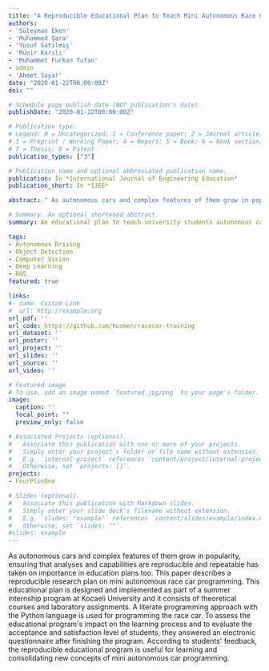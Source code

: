 ```yaml
---
title: "A Reproducible Educational Plan to Teach Mini Autonomous Race Car Programming"
authors:
- 'Süleyman Eken'
- 'Muhammed Şara'
- 'Yusuf Satılmış'
- 'Münir Karslı'
- 'Muhammet Furkan Tufan'
- admin
- 'Ahmet Sayar'
date: "2020-01-22T00:00:00Z"
doi: ""

# Schedule page publish date (NOT publication's date).
publishDate: "2020-01-22T00:00:00Z"

# Publication type.
# Legend: 0 = Uncategorized; 1 = Conference paper; 2 = Journal article;
# 3 = Preprint / Working Paper; 4 = Report; 5 = Book; 6 = Book section;
# 7 = Thesis; 8 = Patent
publication_types: ["3"]

# Publication name and optional abbreviated publication name.
publication: In *International Journal of Engineering Education*
publication_short: In *IJEE*

abstract: " As autonomous cars and complex features of them grow in popularity, ensuring that analyses and capabilities are reproducible and repeatable has taken on importance in education plans too. This paper describes a reproducible research plan on mini autonomous race car programming. This educational plan is designed and implemented as part of a summer internship program at Kocaeli University and it consists of theoretical courses and laboratory assignments. A literate programming approach with the Python language is used for programming the race car. To assess the educational program's impact on the learning process and to evaluate the acceptance and satisfaction level of students, they answered an electronic questionnaire after finishing the program. According to students' feedback, the reproducible educational program is useful for learning and consolidating new concepts of mini autonomous car programming."

# Summary. An optional shortened abstract.
summary: An educational plan to teach university students autonomous car programming.

tags:
- Autonomous Driving
- Object Detection
- Computer Vision
- Deep Learning
- ROS
featured: true

links:
#- name: Custom Link
#  url: http://example.org
url_pdf: ''
url_code: https://github.com/husmen/racecar-training
url_dataset: ''
url_poster: ''
url_project: ''
url_slides: ''
url_source: ''
url_video: ''

# Featured image
# To use, add an image named `featured.jpg/png` to your page's folder. 
image:
  caption: ''
  focal_point: ""
  preview_only: false

# Associated Projects (optional).
#   Associate this publication with one or more of your projects.
#   Simply enter your project's folder or file name without extension.
#   E.g. `internal-project` references `content/project/internal-project/index.md`.
#   Otherwise, set `projects: []`.
projects:
- FourPlusOne

# Slides (optional).
#   Associate this publication with Markdown slides.
#   Simply enter your slide deck's filename without extension.
#   E.g. `slides: "example"` references `content/slides/example/index.md`.
#   Otherwise, set `slides: ""`.
#slides: example
---
```


<!-- {{% alert note %}}
Click the *Cite* button above to demo the feature to enable visitors to import publication metadata into their reference management software.
{{% /alert %}}

{{% alert note %}}
Click the *Slides* button above to demo Academic's Markdown slides feature.
{{% /alert %}}

Supplementary notes can be added here, including [code and math](https://sourcethemes.com/academic/docs/writing-markdown-latex/).
 -->
As autonomous cars and complex features of them grow in popularity, ensuring that analyses and capabilities are reproducible and repeatable has taken on importance in education plans too. This paper describes a reproducible research plan on mini autonomous race car programming. This educational plan is designed and implemented as part of a summer internship program at Kocaeli University and it consists of theoretical courses and laboratory assignments. A literate programming approach with the Python language is used for programming the race car. To assess the educational program's impact on the learning process and to evaluate the acceptance and satisfaction level of students, they answered an electronic questionnaire after finishing the program. According to students' feedback, the reproducible educational program is useful for learning and consolidating new concepts of mini autonomous car programming.